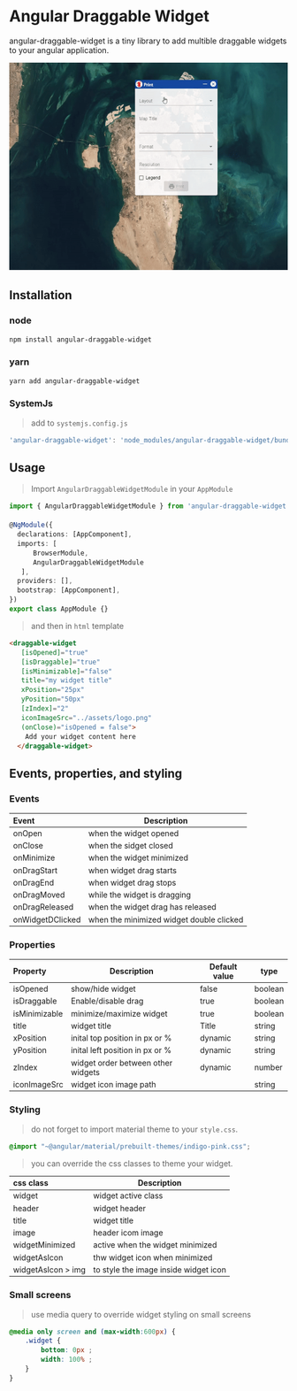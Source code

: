 # Angular Draggable Widget

angular-draggable-widget is a tiny library to add multible draggable widgets to your angular application.

![alt text](src/assets/sample.gif "Draggable Widget")

## Installation

### node

```console
npm install angular-draggable-widget
```

### yarn

```console
yarn add angular-draggable-widget
```

### SystemJs

>add to `systemjs.config.js`

``` js
'angular-draggable-widget': 'node_modules/angular-draggable-widget/bundles/angular-draggable-widget.umd.min.js',
```

## Usage

>Import `AngularDraggableWidgetModule` in your `AppModule`

``` ts
import { AngularDraggableWidgetModule } from 'angular-draggable-widget';

@NgModule({
  declarations: [AppComponent],
  imports: [
      BrowserModule,
      AngularDraggableWidgetModule
   ],
  providers: [],
  bootstrap: [AppComponent],
})
export class AppModule {}
```

>and then in `html` template

```html
<draggable-widget
   [isOpened]="true"
   [isDraggable]="true"
   [isMinimizable]="false"
   title="my widget title"
   xPosition="25px"
   yPosition="50px"
   [zIndex]="2"
   iconImageSrc="../assets/logo.png"
   (onClose)="isOpened = false">
    Add your widget content here
  </draggable-widget>
```

## Events, properties, and styling

### Events

| Event            | Description                              |
|:-----------------|------------------------------------------|
| onOpen           | when the widget opened                   |
| onClose          | when the sidget closed                   |
| onMinimize       | when the widget minimized                |
| onDragStart      | when widget drag starts                  |
| onDragEnd        | when widget drag stops                   |
| onDragMoved      | while the widget is dragging             |
| onDragReleased   | when the widget drag has released        |
| onWidgetDClicked | when the minimized widget double clicked |

### Properties

| Property      | Description                        | Default value | type    |
|:--------------|------------------------------------|---------------|---------|
| isOpened      | show/hide widget                   | false         | boolean |
| isDraggable   | Enable/disable drag                | true          | boolean |
| isMinimizable | minimize/maximize widget           | true          | boolean |
| title         | widget title                       | Title         | string  |
| xPosition     | inital top position in px or %     | dynamic       | string  |
| yPosition     | inital left position in px or %    | dynamic       | string  |
| zIndex        | widget order between other widgets | dynamic       | number  |
| iconImageSrc  | widget icon image path             |               | string  |

### Styling

> do not forget to import material theme to your `style.css`.

```css
@import "~@angular/material/prebuilt-themes/indigo-pink.css";
```

> you can override the css classes to theme your widget.

| css class          | Description                           |
|:-------------------|---------------------------------------|
| widget             | widget active class                   |
| header             | widget header                         |
| title              | widget title                          |
| image              | header icom image                     |
| widgetMinimized    | active when the widget minimized      |
| widgetAsIcon       | thw widget icon when minimized        |
| widgetAsIcon > img | to style the image inside widget icon |


### Small screens

> use media query to override widget styling on small screens

```css
@media only screen and (max-width:600px) {
    .widget {
        bottom: 0px ;
        width: 100% ;
    }
}
```
